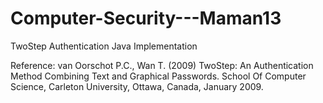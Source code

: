 # Computer-Security---Maman13
TwoStep Authentication Java Implementation

Reference:
van Oorschot P.C., Wan T. (2009) TwoStep: An Authentication Method Combining Text and Graphical Passwords.
School Of Computer Science, Carleton University, Ottawa, Canada, January 2009.